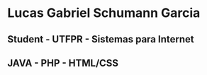 # Lucas Gabriel Schumann Garcia
## Student - UTFPR - Sistemas para Internet
## JAVA - PHP - HTML/CSS



